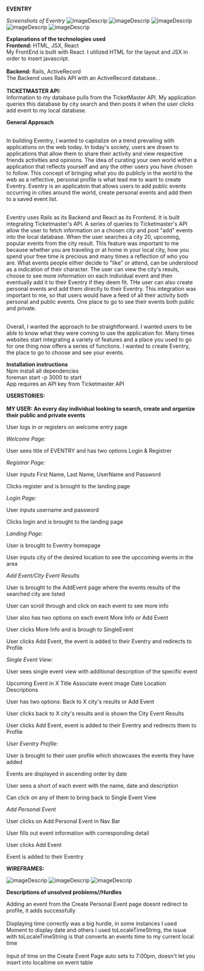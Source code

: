 
**EVENTRY**

*Screenshots of Eventry*
![imageDescrip](https://i.imgur.com/UL7t8qL.png)
![imageDescrip](https://i.imgur.com/rMzXdSK.png)
![imageDescrip](https://i.imgur.com/K0t1owc.png)
![imageDescrip](https://i.imgur.com/epZPssQ.png)
![imageDescrip](https://i.imgur.com/xYyk8Lm.png)


**Explanations of the technologies used**<br>
**Frontend:** HTML, JSX, React <br>
My FrontEnd is built with React. I utilized HTML for the layout and JSX in order to insert javascript.<br>
<br>
**Backend:** Rails, ActiveRecord<br>
The Backend uses Rails API with an ActiveRecord database.
. <br>
<br>
**TICKETMASTER API:** <br>
Information to my database pulls from the TicketMaster API. My application queries this database by city search and then posts it when the user clicks add event to my local database.
<br>


**General Approach**<br>

<br>In building Eventry, I wanted to capitalize on a trend prevailing with applications on the web today. In today's society, users are drawn to applications that allow them to share their activity and view respective friends activities and opinions. The idea of curating your own world within a application that reflects yourself and any the other users you have chosen to follow. This concept of bringing what you do publicly in the world to the web as a reflective, personal profile is what lead me to want to create Eventry. Eventry is an applicatoin that allows users to add public events occurring in cities around the world, create personal events and add them to a saved event list.<br> 

<br>Eventry uses Rails as its Backend and React as its Frontend. It is built integrating  Ticketmaster's API. A series of queries to Ticketmaster's API allow the user to fetch information on a chosen city and post "add" events into the local database. When the user searches a city 20, upcoming, popular events from the city result. This feature was important to me because whether you are traveling or at home in your local city, how you spend your free time is precious and many times a reflection of who you are. What events people either decide to "like" or attend, can be understood as a indication of their character. The user can view the city's resuls, choose to see more information on each individual event and then eventually add it to their Eventry if they deem fit. THe user can also create personal events and add them directly to their Eventry. This integration was important to me, so that users would have a feed of all their activity both personal and public events. One place to go to see their events both public and private.<br>

<br>Overall, I wanted the approach to be straightforward. I wanted users to be able to know what they were coming to use the application for. Many times websites start integrating a variety of features and a place you used to go for one thing now offers a series of functions. I wanted to create Eventry, the place to go to choose and see your events.<br>


**Installation instructions**<br>
Npm install all dependencies<br>
foreman start -p 3000 to start<br>
App requires an API key from Ticketmaster API<br>


**USERSTORIES:**<br><br>
**MY USER: An every day individual looking to search, create and organize their public and private events**

User logs in or registers on welcome entry page

*Welcome Page:*

User sees title of EVENTRY and has two options Login & Registrer 

*Registrar Page:*

User inputs First Name, Last Name, UserName and Password

Clicks register and is brought to the landing page

*Login Page:*

User inputs username and password 

Clicks login and is brought to the landing page

*Landing Page:*

User is brought to Eventry homepage

User inputs city of the desired location to see the upccoming events in the area

*Add Event/City Event Results*

User is brought to the AddEvent page where the events results of the searched city are listed

User can scroll through and click on each event to see more info

User also has two options on each event More Info or Add Event

User clicks More Info and is brough to SingleEvent

User clicks Add Event, the event is added to their Eventry and redirects to Profile

*Single Event View:*

User sees single event view with additional description of the specific event

Upcoming Event in X
Title 
Associate event image
Date
Location Descriptions

User has two options: Back to X city's results or Add Event 

User clicks back to X city's results and is shown the City Event Results

User clicks Add Event, event is added to their Eventry and redirects them to Profile

*User Eventry Profile:* 

User is brought to their user profile which showcases the events they have added

Events are displayed in ascending order by date 

User sees a short of each event with the name, date and description

Can click on any of them to bring back to Single Event View 


*Add Personal Event*

User clicks on Add Personal Event in Nav Bar

User fills out event information with corresponding detail

User clicks Add Event 

Event is added to their Eventry 


**WIREFRAMES:**


![imageDescrip](https://i.imgur.com/U1SBIv3.jpg?1)
![imageDescrip](https://i.imgur.com/JIvXdUk.jpg)
![imageDescrip](https://i.imgur.com/WhieIzq.jpg)


**Descriptions of unsolved problems//Hurdles**

Adding an event from the Create Personal Event page doesnt redirect to profile, it adds successfully<br><br>
Displaying time correctly was a big hurdle, in some instances I used Moment to display date and others I used toLocaleTimeString, the issue with toLocaleTimeString is that converts an events time to my current local time<br><br>
Input of time on the Create Event Page auto sets to 7:00pm, doesn't let you insert into localtime on event table<br><br>


